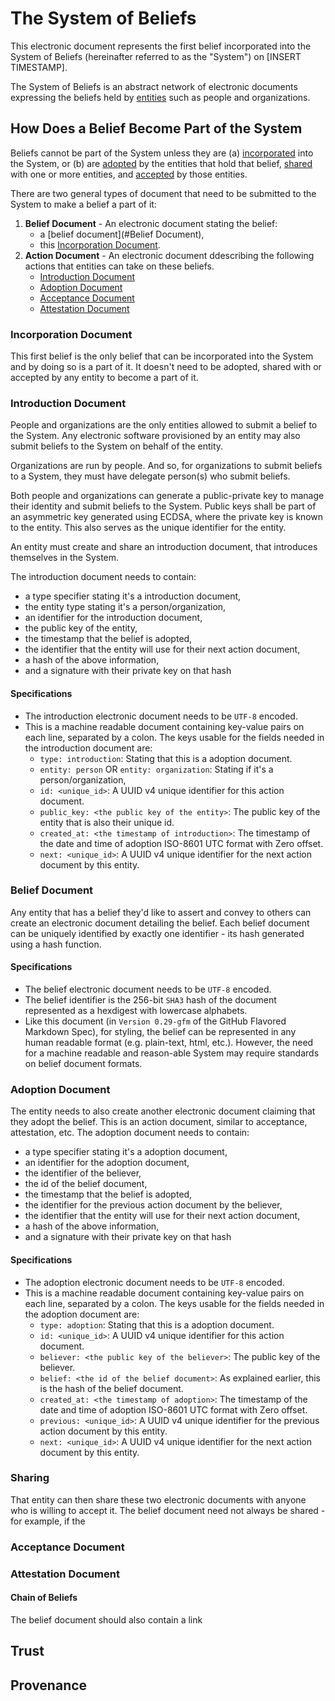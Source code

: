 # The System of Beliefs
This electronic document represents the first belief incorporated into the System of Beliefs (hereinafter referred to as the "System") on [INSERT TIMESTAMP]. 

The System of Beliefs is an abstract network of electronic documents expressing the beliefs held by [entities](#Entities) such as people and organizations. 

## How Does a Belief Become Part of the System
Beliefs cannot be part of the System unless they are (a) [incorporated](#Incorporation) into the System, or (b) are [adopted](#Adoption) by the entities that hold that belief, [shared](Sharing) with one or more entities, and [accepted](#Acceptance) by those entities. 

There are two general types of document that need to be submitted to the System to make a belief a part of it:
  1. **Belief Document** - An electronic document stating the belief: 
      * a [belief document](#Belief Document), 
      * this [Incorporation Document](#Incorporation_Document).
  2. **Action Document** - An electronic document ddescribing the following actions that entities can take on these beliefs.
      * [Introduction Document](#Introduction_Document)
      * [Adoption Document](#Adoption_Document)
      * [Acceptance Document](#Acceptance_Document)
      * [Attestation Document](#Attestation_Document)

### Incorporation Document
This first belief is the only belief that can be incorporated into the System and by doing so is a part of it. It doesn't need to be adopted, shared with or accepted by any entity to become a part of it. 

### Introduction Document
People and organizations are the only entities allowed to submit a belief to the System. Any electronic software provisioned by an entity may also submit beliefs to the System on behalf of the entity. 

Organizations are run by people. And so, for organizations to submit beliefs to a System, they must have delegate person(s) who submit beliefs. 

Both people and organizations can generate a public-private key to manage their identity and submit beliefs to the System. Public keys shall be part of an asymmetric key generated using ECDSA, where the private key is known to the entity. This also serves as the unique identifier for the entity. 

An entity must create and share an introduction document, that introduces themselves in the System. 

The introduction document needs to contain:
- a type specifier stating it's a introduction document,
- the entity type stating it's a person/organization,
- an identifier for the introduction document, 
- the public key of the entity, 
- the timestamp that the belief is adopted, 
- the identifier that the entity will use for their next action document,
- a hash of the above information, 
- and a signature with their private key on that hash 

#### Specifications
* The introduction electronic document needs to be `UTF-8` encoded. 
* This is a machine readable document containing key-value pairs on each line, separated by a colon. The keys usable for the fields needed in the introduction document are:
  * `type: introduction`: Stating that this is a adoption document.
  * `entity: person` OR `entity: organization`: Stating if it's a person/organization,
  * `id: <unique_id>`: A UUID v4 unique identifier for this action document.
  * `public_key: <the public key of the entity>`: The public key of the entity that is also their unique id.
  * `created_at: <the timestamp of introduction>`: The timestamp of the date and time of adoption ISO-8601 UTC format with Zero offset.
  * `next: <unique_id>`: A UUID v4 unique identifier for the next action document by this entity.

### Belief Document
Any entity that has a belief they'd like to assert and convey to others can create an electronic document detailing the belief. Each belief document can be uniquely identified by exactly one identifier - its hash generated using a hash function. 

#### Specifications
* The belief electronic document needs to be `UTF-8` encoded. 
* The belief identifier is the 256-bit `SHA3` hash of the document represented as a hexdigest with lowercase alphabets.
* Like this document (in `Version 0.29-gfm` of the GitHub Flavored Markdown Spec), for styling, the belief can be represented in any human readable format (e.g. plain-text, html, etc.). However, the need for a machine readable and reason-able System may require standards on belief document formats.

### Adoption Document
The entity needs to also create another electronic document claiming that they adopt the belief. This is an action document, similar to acceptance, attestation, etc. 
The adoption document needs to contain:
- a type specifier stating it's a adoption document,
- an identifier for the adoption document, 
- the identifier of the believer, 
- the id of the belief document, 
- the timestamp that the belief is adopted, 
- the identifier for the previous action document by the believer,
- the identifier that the entity will use for their next action document,
- a hash of the above information, 
- and a signature with their private key on that hash 

#### Specifications
* The adoption electronic document needs to be `UTF-8` encoded. 
* This is a machine readable document containing key-value pairs on each line, separated by a colon. The keys usable for the fields needed in the adoption document are:
  * `type: adoption`: Stating that this is a adoption document.
  * `id: <unique_id>`: A UUID v4 unique identifier for this action document.
  * `believer: <the public key of the believer>`: The public key of the believer.
  * `belief: <the id of the belief document>`: As explained earlier, this is the hash of the belief document.
  * `created_at: <the timestamp of adoption>`: The timestamp of the date and time of adoption ISO-8601 UTC format with Zero offset.
  * `previous: <unique_id>`: A UUID v4 unique identifier for the previous action document by this entity.
  * `next: <unique_id>`: A UUID v4 unique identifier for the next action document by this entity.


### Sharing 
That entity can then share these two electronic documents with anyone who is willing to accept it. The belief document need not always be shared - for example, if the  

### Acceptance Document

### Attestation Document

#### Chain of Beliefs
The belief document should also contain a link 

## Trust

## Provenance

